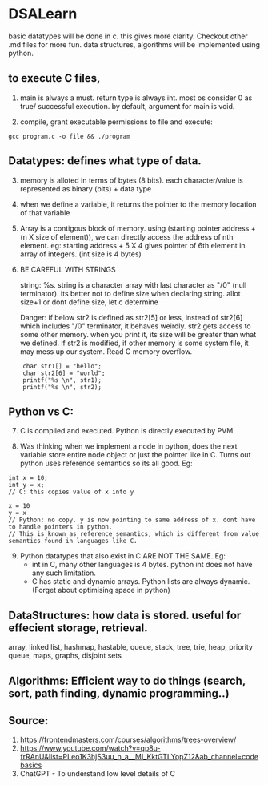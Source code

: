 # DSALearn

basic datatypes will be done in c. this gives more clarity. Checkout other .md files for more fun.
data structures, algorithms will be implemented using python.

## to execute C files,

1. main is always a must. return type is always int. most os consider 0 as true/ successful execution. by default, argument for main is void.

2. compile, grant executable permissions to file and execute:

```
gcc program.c -o file && ./program
```

## Datatypes: defines what type of data.

3. memory is alloted in terms of bytes (8 bits). each character/value is represented as binary (bits) + data type
4. when we define a variable, it returns the pointer to the memory location of that variable
5. Array is a contigous block of memory. using (starting pointer address + (n X size of element)), we can directly access the address of nth element. eg: starting address + 5 X 4 gives pointer of 6th element in array of integers. (int size is 4 bytes)

6. BE CAREFUL WITH STRINGS

   string: %s. string is a character array with last character as "/0" (null terminator).
   its better not to define size when declaring string. allot size+1 or dont define size, let c determine

   Danger: if below str2 is defined as str2[5] or less, instead of str2[6] which includes "/0" terminator,
   it behaves weirdly. str2 gets access to some other memory.
   when you print it, its size will be greater than what we defined.
   if str2 is modified, if other memory is some system file, it may mess up our system. Read C memory overflow.

```
    char str1[] = "hello";
    char str2[6] = "world";
    printf("%s \n", str1);
    printf("%s \n", str2);
```

## Python vs C:

7. C is compiled and executed. Python is directly executed by PVM.

8. Was thinking when we implement a node in python, does the next variable store entire node object or just the pointer like in C. Turns out python uses reference semantics so its all good.
   Eg:

```
int x = 10;
int y = x;
// C: this copies value of x into y
```

```
x = 10
y = x
// Python: no copy. y is now pointing to same address of x. dont have to handle pointers in python.
// This is known as reference semantics, which is different from value semantics found in languages like C.
```

9. Python datatypes that also exist in C ARE NOT THE SAME.
   Eg:
   - int in C, many other languages is 4 bytes. python int does not have any such limitation.
   - C has static and dynamic arrays. Python lists are always dynamic.
     (Forget about optimising space in python)

## DataStructures: how data is stored. useful for effecient storage, retrieval.

array, linked list, hashmap, hastable, queue, stack, tree, trie, heap, priority queue, maps, graphs, disjoint sets

## Algorithms: Efficient way to do things (search, sort, path finding, dynamic programming..)

## Source:

1. https://frontendmasters.com/courses/algorithms/trees-overview/
2. https://www.youtube.com/watch?v=qp8u-frRAnU&list=PLeo1K3hjS3uu_n_a__MI_KktGTLYopZ12&ab_channel=codebasics
3. ChatGPT - To understand low level details of C
